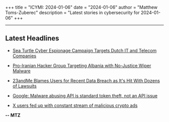 +++
title = "ICYMI: 2024-01-06"
date = "2024-01-06"
author = "Matthew Toms-Zuberec"
description = "Latest stories in cybersecurity for 2024-01-06"
+++

---------------------------------------------------------------------------
## Latest Headlines
- [Sea Turtle Cyber Espionage Campaign Targets Dutch IT and Telecom Companies](https://thehackernews.com/2024/01/sea-turtle-cyber-espionage-campaign.html)

- [Pro-Iranian Hacker Group Targeting Albania with No-Justice Wiper Malware](https://thehackernews.com/2024/01/pro-iranian-hacker-group-targeting.html)

- [23andMe Blames Users for Recent Data Breach as It's Hit With Dozens of Lawsuits](https://www.wired.com/story/23andme-blames-users-data-breach-security-roundup/)

- [Google: Malware abusing API is standard token theft, not an API issue](https://www.bleepingcomputer.com/news/security/google-malware-abusing-api-is-standard-token-theft-not-an-api-issue/)

- [X users fed up with constant stream of malicious crypto ads](https://www.bleepingcomputer.com/news/security/x-users-fed-up-with-constant-stream-of-malicious-crypto-ads/)

**-- MTZ**